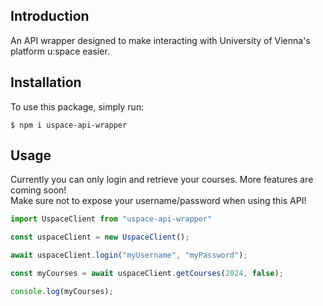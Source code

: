 ## Introduction
An API wrapper designed to make interacting with University of Vienna's platform u:space easier.

## Installation
To use this package, simply run:
```shell
$ npm i uspace-api-wrapper
```
## Usage
Currently you can only login and retrieve your courses. More features are coming soon!\
Make sure not to expose your username/password when using this API!
```js
import UspaceClient from "uspace-api-wrapper"

const uspaceClient = new UspaceClient();

await uspaceClient.login("myUsername", "myPassword");

const myCourses = await uspaceClient.getCourses(2024, false);

console.log(myCourses);
```
